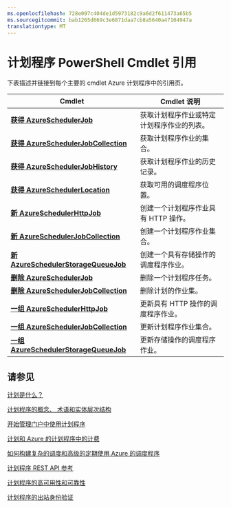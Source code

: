 ```yaml
---
ms.openlocfilehash: 728e097c404de1d5973182c9a6d2f611473a65b5
ms.sourcegitcommit: bab1265d669c3e6871daa7cb8a5640a47104947a
translationtype: MT
---
```

<properties 
 pageTitle="计划程序 PowerShell Cmdlet 引用" 
 description="" 
 services="scheduler" 
 documentationCenter=".NET" 
 authors="krisragh" 
 manager="dwrede" 
 editor=""/>
<tags 
 ms.service="scheduler" 
 ms.workload="infrastructure-services" 
 ms.tgt_pltfrm="na" 
 ms.devlang="dotnet" 
 ms.topic="article" 
 ms.date="08/04/2015" 
 ms.author="krisragh"/>
 
# 计划程序 PowerShell Cmdlet 引用

下表描述并链接到每个主要的 cmdlet Azure 计划程序中的引用页。

|Cmdlet|Cmdlet 说明|
|---|---|
|**[获得 AzureSchedulerJob](https://msdn.microsoft.com/en-us/library/azure/dn722516.aspx)**|获取计划程序作业或特定计划程序作业的列表。|
|**[获得 AzureSchedulerJobCollection](https://msdn.microsoft.com/en-us/library/azure/dn722471.aspx)**|获取计划程序作业的集合。|
|**[获得 AzureSchedulerJobHistory](https://msdn.microsoft.com/en-us/library/azure/dn722514.aspx)**|获取计划程序作业的历史记录。|
|**[获得 AzureSchedulerLocation](https://msdn.microsoft.com/en-us/library/azure/dn722505.aspx)**|获取可用的调度程序位置。|
|**[新 AzureSchedulerHttpJob](https://msdn.microsoft.com/en-us/library/azure/dn722492.aspx)**|创建一个计划程序作业具有 HTTP 操作。|
|**[新 AzureSchedulerJobCollection](https://msdn.microsoft.com/en-us/library/azure/dn759640.aspx)**|创建一个计划程序作业集合。|
|**[新 AzureSchedulerStorageQueueJob](https://msdn.microsoft.com/en-us/library/azure/dn722518.aspx)**|创建一个具有存储操作的调度程序作业。|
|**[删除 AzureSchedulerJob](https://msdn.microsoft.com/en-us/library/azure/dn722477.aspx)**|删除一个计划程序任务。|
|**[删除 AzureSchedulerJobCollection](https://msdn.microsoft.com/en-us/library/azure/dn722530.aspx)**|删除计划的作业集。|
|**[一组 AzureSchedulerHttpJob](https://msdn.microsoft.com/en-us/library/azure/dn722474.aspx)**|更新具有 HTTP 操作的调度程序作业。|
|**[一组 AzureSchedulerJobCollection](https://msdn.microsoft.com/en-us/library/azure/dn759626.aspx)**|更新计划程序作业集合。|
|**[一组 AzureSchedulerStorageQueueJob](https://msdn.microsoft.com/en-us/library/azure/dn722476.aspx)**|更新存储操作的调度程序作业。|


## 请参见
 
 [计划是什么？](scheduler-intro.md)
 
 [计划程序的概念、 术语和实体层次结构](scheduler-concepts-terms.md)
 
 [开始管理门户中使用计划程序](scheduler-get-started-portal.md)
 
 [计划和 Azure 的计划程序中的计费](scheduler-plans-billing.md)
 
 [如何构建复杂的调度和高级的定期使用 Azure 的调度程序](scheduler-advanced-complexity.md)
 
 [计划程序 REST API 参考](https://msdn.microsoft.com/library/dn528946)   
 
 [计划程序的高可用性和可靠性](scheduler-high-availability-reliability.md)
 
 [计划程序的出站身份验证](scheduler-outbound-authentication.md)

  
